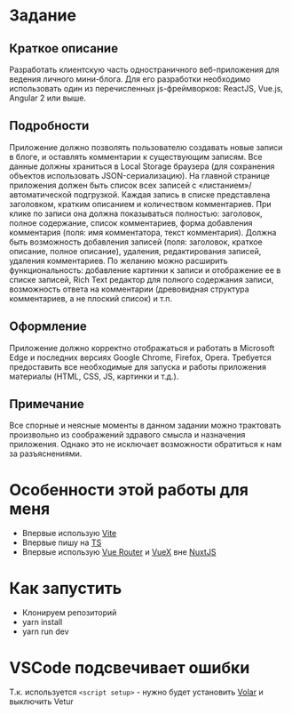 # Задание

## Краткое описание

Разработать клиентскую часть одностраничного веб-приложения для ведения личного мини-блога. Для его разработки необходимо использовать один из перечисленных js-фреймворков: ReactJS, Vue.js, Angular 2 или выше.

## Подробности

Приложение должно позволять пользователю создавать новые записи в блоге, и оставлять комментарии к существующим записям. Все данные должны храниться в Local Storage браузера (для сохранения объектов использовать JSON-сериализацию).
На главной странице приложения должен быть список всех записей с «листанием»/автоматической подгрузкой. Каждая запись в списке представлена заголовком, кратким описанием и количеством комментариев. При клике по записи она должна показываться полностью: заголовок, полное содержание, список комментариев, форма добавления комментария (поля: имя комментатора, текст комментария). Должна быть возможность добавления записей (поля: заголовок, краткое описание, полное описание), удаления, редактирования записей, удаления комментариев.
По желанию можно расширить функциональность: добавление картинки к записи и отображение ее в списке записей, Rich Text редактор для полного содержания записи, возможность ответа на комментарии (древовидная структура комментариев, а не плоский список) и т.п.

## Оформление

Приложение должно корректно отображаться и работать в Microsoft Edge и последних версиях Google Chrome, Firefox, Opera. Требуется предоставить все необходимые для запуска и работы приложения материалы (HTML, CSS, JS, картинки и т.д.).

## Примечание

Все спорные и неясные моменты в данном задании можно трактовать произвольно из соображений здравого смысла и назначения приложения. Однако это не исключает возможности обратиться к нам за разъяснениями.

# Особенности этой работы для меня

-   Впервые использую [Vite](https://vitejs.dev/)
-   Впервые пишу на [TS](https://www.typescriptlang.org/)
-   Впервые использую [Vue Router](https://router.vuejs.org/) и [VueX](https://vuex.vuejs.org/) вне [NuxtJS](https://nuxtjs.org/)

# Как запустить

-   Клонируем репозиторий
-   yarn install
-   yarn run dev

# VSCode подсвечивает ошибки

Т.к. используется `<script setup>` - нужно будет установить [Volar](https://marketplace.visualstudio.com/items?itemName=johnsoncodehk.volar) и выключить Vetur
